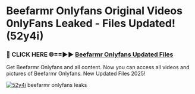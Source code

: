 # Beefarmr Onlyfans Original Videos 0nlyFans Leaked - Files Updated! (52y4i)

<h3>🔴 CLICK HERE 🌐==►► <a href="https://tinyurl.com/x26r9saj" rel="nofollow">Beefarmr Onlyfans Updated Files</a></h3>

Get Beefarmr Onlyfans and all content. Now you can access all videos and pictures of Beefarmr Onlyfans. New Updated Files 2025!

[![52y4i](https://i.imgur.com/LkgZPqh.gif)](https://tinyurl.com/x26r9saj)
beefarmr onlyfans leaks